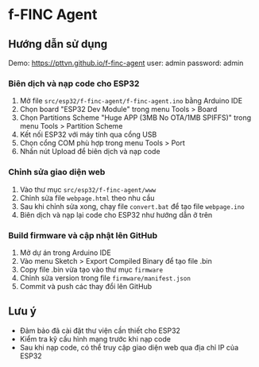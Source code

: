 # f-FINC Agent

## Hướng dẫn sử dụng

Demo: https://pttvn.github.io/f-finc-agent
user: admin
password: admin

### Biên dịch và nạp code cho ESP32

1. Mở file `src/esp32/f-finc-agent/f-finc-agent.ino` bằng Arduino IDE
2. Chọn board "ESP32 Dev Module" trong menu Tools > Board
3. Chọn Partitions Scheme "Huge APP (3MB No OTA/1MB SPIFFS)" trong menu Tools > Partition Scheme
4. Kết nối ESP32 với máy tính qua cổng USB
5. Chọn cổng COM phù hợp trong menu Tools > Port
6. Nhấn nút Upload để biên dịch và nạp code

### Chỉnh sửa giao diện web

1. Vào thư mục `src/esp32/f-finc-agent/www`
2. Chỉnh sửa file `webpage.html` theo nhu cầu
3. Sau khi chỉnh sửa xong, chạy file `convert.bat` để tạo file `webpage.ino`
4. Biên dịch và nạp lại code cho ESP32 như hướng dẫn ở trên

### Build firmware và cập nhật lên GitHub

1. Mở dự án trong Arduino IDE
2. Vào menu Sketch > Export Compiled Binary để tạo file .bin
3. Copy file .bin vừa tạo vào thư mục `firmware`
4. Chỉnh sửa version trong file `firmware/manifest.json`
5. Commit và push các thay đổi lên GitHub

## Lưu ý

- Đảm bảo đã cài đặt thư viện cần thiết cho ESP32
- Kiểm tra kỹ cấu hình mạng trước khi nạp code
- Sau khi nạp code, có thể truy cập giao diện web qua địa chỉ IP của ESP32
